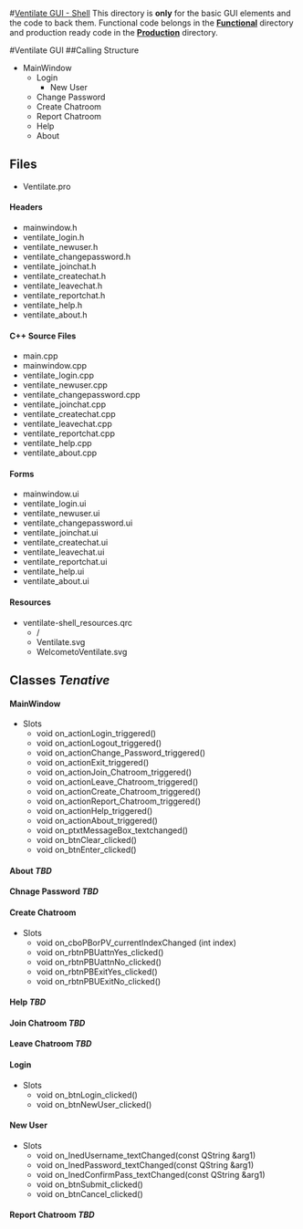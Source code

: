 #[Ventilate GUI - Shell](https://github.com/AuHoppe/CSE.4444-002-Grp-Project/tree/master/VentilateGUI/Shell)
This directory is **only** for the basic GUI elements and the code to back them.
Functional code belongs in the [**Functional**](https://github.com/AuHoppe/CSE.4444-002-Grp-Project/tree/master/VentilateGUI) directory and production ready code in the [**Production**](https://github.com/AuHoppe/CSE.4444-002-Grp-Project/tree/master/VentilateGUI) directory.

#Ventilate GUI
##Calling Structure
* MainWindow
  * Login
    * New User
  * Change Password
  * Create Chatroom
  * Report Chatroom
  * Help
  * About

## Files
* Ventilate.pro

#### Headers
* mainwindow.h
* ventilate_login.h
* ventilate_newuser.h
* ventilate_changepassword.h
* ventilate_joinchat.h
* ventilate_createchat.h
* ventilate_leavechat.h
* ventilate_reportchat.h
* ventilate_help.h
* ventilate_about.h

#### C++ Source Files
* main.cpp
* mainwindow.cpp
* ventilate_login.cpp
* ventilate_newuser.cpp
* ventilate_changepassword.cpp
* ventilate_joinchat.cpp
* ventilate_createchat.cpp
* ventilate_leavechat.cpp
* ventilate_reportchat.cpp
* ventilate_help.cpp
* ventilate_about.cpp

#### Forms
* mainwindow.ui
* ventilate_login.ui
* ventilate_newuser.ui
* ventilate_changepassword.ui
* ventilate_joinchat.ui
* ventilate_createchat.ui
* ventilate_leavechat.ui
* ventilate_reportchat.ui
* ventilate_help.ui
* ventilate_about.ui

#### Resources
* ventilate-shell_resources.qrc
  * /
   * Ventilate.svg
   * WelcometoVentilate.svg
 
## Classes _Tenative_
#### MainWindow
* Slots
  * void on_actionLogin_triggered()
  * void on_actionLogout_triggered()
  * void on_actionChange_Password_triggered()
  * void on_actionExit_triggered()
  * void on_actionJoin_Chatroom_triggered()
  * void on_actionLeave_Chatroom_triggered()
  * void on_actionCreate_Chatroom_triggered()
  * void on_actionReport_Chatroom_triggered()
  * void on_actionHelp_triggered()
  * void on_actionAbout_triggered()
  * void on_ptxtMessageBox_textchanged()
  * void on_btnClear_clicked()
  * void on_btnEnter_clicked()

#### About *_TBD_*

#### Chnage Password *_TBD_*

#### Create Chatroom
* Slots
  * void on_cboPBorPV_currentIndexChanged (int index)
  * void on_rbtnPBUattnYes_clicked()
  * void on_rbtnPBUattnNo_clicked()
  * void on_rbtnPBExitYes_clicked()
  * void on_rbtnPBUExitNo_clicked()

#### Help *_TBD_*

#### Join Chatroom *_TBD_*

#### Leave Chatroom *_TBD_*

#### Login
* Slots
  * void on_btnLogin_clicked()
  * void on_btnNewUser_clicked()

#### New User
* Slots
  * void on_lnedUsername_textChanged(const QString &arg1)
  * void on_lnedPassword_textChanged(const QString &arg1)
  * void on_lnedConfirmPass_textChanged(const QString &arg1)
  * void on_btnSubmit_clicked()
  * void on_btnCancel_clicked()

#### Report Chatroom *_TBD_*
